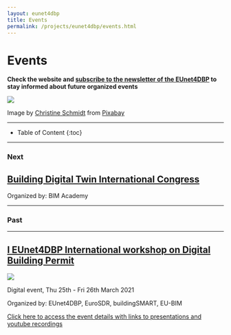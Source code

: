```yaml
---
layout: eunet4dbp
title: Events
permalink: /projects/eunet4dbp/events.html
---
```




<h1>Events</h1>

**Check the website and [subscribe to the newsletter of the EUnet4DBP](https://tinyletter.com/EuropeanNetwork4DigitalBuildingPermission) to stay informed about future organized events**


<div class="row">
  <div class="col-sm-12 col-xs-12"><img class="img-responsive" src="{{ "/projects/eunet4dbp/img/events.jpg" }}" style="max-height: 200px"></div>
</div>

Image by [Christine Schmidt](https://pixabay.com/users/Buecherwurm_65-777471/?utm_source=link-attribution&utm_medium=referral&utm_campaign=image&utm_content=818202) from [Pixabay](https://pixabay.com) 

- - -

* Table of Content
{:toc}

- - -


### Next

## [Building Digital Twin International Congress](https://buildingdigitaltwin.org/vision-and-mission/)

Organized by: BIM Academy

- - -

### Past

- - -

## [I EUnet4DBP International workshop on Digital Building Permit](https://drive.google.com/file/d/1K27fql7wqaPlupHJp7mf8V227wpbp7xK/view?usp=sharing)

<div class="row">
  <div class="col-sm-12 col-xs-12"><img class="img-responsive" src="{{ "/projects/eunet4dbp/img/1eunet4dbpws.jpg" }}" style="max-height: 250px"></div>
</div>

Digital event, Thu 25th - Fri 26th March 2021

Organized by: EUnet4DBP, EuroSDR, buildingSMART, EU-BIM

[Click here to access the event details with links to presentations and youtube recordings](https://drive.google.com/file/d/1K27fql7wqaPlupHJp7mf8V227wpbp7xK/view?usp=sharing)

<!--
Event co-organized and supported by
  <div class="col-sm-12 col-xs-12"><img class="img-responsive" src="{{ "/projects/eunet4dbp/img/logos/SuppOrgLogos.png" }}" style="max-height: 50px"></div>

.

#### *Dates:* Thu 25th - Fri 26th March 2021

#### *Venue:* Registered participants will attend the event through the Airmeet.com platform. The event will also be streamed via youtube. The link will be shared here.

  <div class="col-sm-12 col-xs-12"><img class="img-responsive" src="{{ "/projects/eunet4dbp/img/Delft2021.png" }}" style="max-height: 300px"></div>

.


### Purposes of the workshop

- Meet an intersectoral and multidisciplinary audience and not-only-scientific committee dealing with the digital building permit topic

- Present and describe valuable work about the digital building permit;

- Getting and exchange constructive feedbacks from the reviewers and the audience.



### Important dates

- Deadline for abstract submission - 22nd January 2021

- Notification of abstract acceptance - 5th March 2021

- Workshop - 25th-26th March 2021


### Organizers

Francesca Noardo (3D geoinfo - Delft University of Technology) - [f.noardo@tudelft.nl](mailto:f.noardo@tudelft.nl)

Giada Malacarne (Fraunhofer Italy)

Silvia Mastrolembo Ventura (Università di Brescia)

-----

### Programme

#### 25th March 2021 (CET)

*8.30-9.00 -- The platform is open and the network lounge accessible*

*9.00 - 9.30*  -- **Welcome and introduction** - *chair: Francesca Noardo* [*youtube streaming*](https://www.youtube.com/watch?v=44ZuFn3te_Y)

- 9.00 - 9.05 Francesca Noardo - Intro/welcome
    
- 9.05 - 9.10 Giada Malacarne - EUnet4DBP ambitions and requirements
    
- 9.10 - 9.15 Jantien Stoter - The EuroSDR and its role in the EUnet4DBP 
    
- 9.15 - 9.20 Angelo Ciribini - The EUnet4DBP and the European BIM Scenario
    
- 9.20 - 9.25 Nicholas Nisbet - buildingSMART and its role in the EUnet4DBP	
    

*9.35 - 10.30* --	**Session 1: Empowerment of public officers** - *chair: Miguel Azenha* [*youtube streaming*](https://www.youtube.com/watch?v=RBo4Q74aYZ8)

- 9.35 - 9.55	Eilif Hjelseth	- [Hidden challenges in development of digital solutions for processing of building regulations](https://drive.google.com/file/d/1EP1kPOLwnT1Tcb61DPdtjPo6Qe3TQdEh/view?usp=sharing)
    
- 9.55 - 10.15 Lennart Senger - [Development of an implementation strategy for municipalities to enhance computerized building permits](https://drive.google.com/file/d/1tkHrKZwLm1zo7fSqpJOGlZ5GW9bNmLcF/view?usp=sharing)
    
- 10.15 - 10.30 Giada Malacarne -	[Digital Building Permit Maturity Model: towards a GeoBIM integration](https://drive.google.com/file/d/10vj7dqgNEgPYkR-6CORVKPghsBTWAanf/view?usp=sharing)
    
*10.30 -10.45	Coffee break*			
				
*10.45 - 11.15*	-- **Keynote 1** [Andrea Fronk](https://www.linkedin.com/in/andrea-fronk-27271886/) (Bimfactory Srl)- [The challenges of Digital Building Permits](https://drive.google.com/file/d/1_rZKitmUJuaHMzDDu-T7th11GfmCmYkT/view?usp=sharing) [*youtube streaming*](https://www.youtube.com/watch?v=bnzTP5yNkCc)

***Andrea Fronk** is the Director of Bimfactory Srl, a consultancy firm based in Milan and Brescia (Italy). He is a certified BIM and Project Manager and he works by supporting the digital transformation of the AECO Sector. He worked in 2014 as scientific assistant in Fraunhofer IEC, as part of the Process Construction Engineering research team; then, from 2015 to 2019, he worked as Partner and BIM Coordinator with DVision Architecture, a design firm based in Brescia (Italy). He is member of the Management Board of Assobim, a non-profit organization active in the dissemination of BIM in Italy, and he has been a member of the BIM User Group Italy since 2018. He participates as a speaker at various conferences and has published several articles relating to BIM and digitization.*

*11.15 - 12.15*	-- **Session 2a - International experiences with digital building permit**	- *chair: IJsbrand van Straalen*  [*youtube streaming*](https://www.youtube.com/watch?v=bnzTP5yNkCc)

- 11.15 - 11.35 Ophélie Vincendon - [Digital Building Permit in the State of Geneva](https://drive.google.com/file/d/1QpOOg1uMJ0tdLgCDupZP3aPfUN5nrLOW/view?usp=sharing)
    
- 11.35 - 11.55 Ali Ismail - [Dubai BIM e-Submission Platform](https://drive.google.com/file/d/1mJQm1xeQ4WXz93SrholUQi1rGNdubDjC/view?usp=sharing)
    
-  11.55 - 12.15 Christopher-Robin Raitviir - [BIM-based building permit developments in Estonia](https://drive.google.com/file/d/1P_THO1R0nX4Heci8yO-DhRF6Y_CKF9dN/view?usp=sharing)
    
*12.15-13.00*	Lunch	

*13.00 - 13.30*	-- **Session 2b - International experiences with digital building permit**	- *chair: Francesca Noardo* [*youtube streaming*](https://www.youtube.com/watch?v=1231bgycWYs)

- 13.00 - 13.15 José Granja - [Concept for process towards automated building permits in Portugal](https://drive.google.com/file/d/1U2o0nYdwwGm0HVphmNTN72s1MU1k2ZGH/view?usp=sharing)
    
- 13.15 - 13.30 Lars Harrie -  [Exchange of digital information in the building permission process in Sweden – some previous and possible future studies](https://drive.google.com/file/d/1fE6blolAPpcLzCtCw9--UMGtcnA6Ffb4/view?usp=sharing)
				
		


*13.35-14.10* -- **Session 3a - Process 1** - *chair: Dogus Guler* [*youtube streaming*](https://www.youtube.com/watch?v=d1z_buHvtcA)

-  13.35-13.50 Manuel Garramone - 	[Analysis of the digital building permit requirements inside a BIM environment](https://drive.google.com/file/d/1HlXBxQ79mqodoG2AdHmsCYCbFHEeJG1_/view?usp=sharing)
	
- 13.50-14.05	Giada Malacarne	- [Combining BIM and GIS for the digitalization of the building permit process in small municipalities: the GEOBIMM project](https://drive.google.com/file/d/1Gim-BrONJj8THSEDtujbgMWjnPYhCXI-/view?usp=sharing)
	
- 14.05-14.25	Judith Fauth - [About determination of building permitability](https://drive.google.com/file/d/1c5DPA4s_9GvA3x0aIb3tdrg6yUY7oCwA/view?usp=sharing)
	
*14.25-14.40*	*Coffee break*	
					
*14.40-15.35* -- **Session 3b - Process 2** - *chair:  Lars Harrie* [*youtube streaming*](https://www.youtube.com/watch?v=SSDvP_49mCA)

- 14.40-14.55 Silvia Costa - [Digital Building Permit and Small Sized Local Authorities in Italy](https://drive.google.com/file/d/1WT1CC0BZ7zHZRsw_yiB2spK65CzPZuZr/view?usp=sharing)
    
- 14.55-15.15 Dogus Guler - [A Workflow Containing Digital Building Permit for Turkey](https://drive.google.com/file/d/1GeiGTTmE82bTcPwTJxNHgZ06Zc6BlSFn/view?usp=sharing)
    
- 15.15-15.35	Giada Malacarne	- [BIM for public authorities: Basic research for the standardized implementation of BIM in the building permit process](https://drive.google.com/file/d/1OJTdNOO_9m_42pimADtb1Z3WGgkjc612/view?usp=sharing)
    
*15.35-15.55*	**Interactive activity about maturity model - process**	*chair: Giada Malacarne*

*15.55-16.00*	**Closing** *chair: Francesca Noardo*

*16.00-16.30 Speed networking in the lounge*

*16.30-17.00 The network lounge will remain open.*



---
---


#### 26th March 2021 CET

*8.30-9.00 -- The platform is open and the network lounge accessible*

*9.00-9.05* 	**Welcome and introduction** *Francesca Noardo*	[*youtube streaming*](https://www.youtube.com/watch?v=FFJ4BicZCPU)
					
*9.05-10.15*	**Session 4 - Rules and requirements** - *chair: Fulvio Re Cecconi* 

- 9.05-9.20 André Vonthron - [Integration of Building Information Modelling into the process of building permits in Germany](https://drive.google.com/file/d/1oc5b-pIRV4w6QigRtXjVFRvA-YppsRir/view?usp=sharing)
    
- 9.20-9.35 Nicholas Nisbet - Normative, Definitive and Descriptive Knowledge
    
- 9.35-9.50 Beidi Li - [The need for an integrating approach for developing digital building permit solutions](https://drive.google.com/file/d/1jQ1LHs2Nwn5nwE6fCFQCSptg57F_5hQz/view?usp=sharing)
    
- 9.50-10.10 Beidi Li - [A reasoning-based approach for checking performance-based codes in digital building permit processes](https://drive.google.com/file/d/1dHeXlXSWPeNegNXWs4w9HhpJmRv25KVf/view?usp=sharing)
    
					
*10.10-10.30*	**Interactive activity maturity model - Rules and requirements** - *chair: Giada Malacarne*
					
*10.30-10.40	Coffee break*				
					
*10.40-12.30*	**Session 5 - Technology** - *chair: Jernej Tekavec* [*youtube streaming*](https://www.youtube.com/watch?v=o6jWMVBXTjA)

- 10.40-11.00	Francesca Noardo - [GeoBIM for the digitalization of building permit checks.](https://drive.google.com/file/d/1g6wy32I3mYHrufhODhBGMaBzctEf8x-l/view?usp=sharing)
    
- 11.00-11.25 Marco Rognoni - [Automated Code Checking in the Epermit BIM Process](https://drive.google.com/file/d/1ABExnQufpG9XYGWdY6CeHgZvXskI3Ob1/view?usp=sharing)
    
- 11.25-11.45	Matteo Mandrile	- [BIM as multiscale facilitator for built environment analysis](https://drive.google.com/file/d/1X-DMUYti_nOx9l4xYE_HYp3yL9ncBCyW/view?usp=sharing)
    
- 11.45-12.10 Ijsbrand van Straalen -	[Development of a New Eco System for Automatic Code Checking based on BIM Bots Technology](https://drive.google.com/file/d/1JSURdb_ak-ATgVWGdOi5vmilCgvfZ5wX/view?usp=sharing)
    
- 12.10-12.25 Franco Coin - [OpenBIM and DBP – the state of the art and future projects](https://drive.google.com/file/d/1wsAm-6L89NnVoTqEt5qsSLB_bgyBa1rt/view?usp=sharing)

*12.25-12.45*	**Interactive activity maturity model - Technology** - *chair: Giada Malacarne*

*12.45-13.30	Lunch*

*13.30-14.30* **Panel session "protech disruption – the evolving context for Digital Permitting"**	- *chair: Alain Waha*	 [*youtube streaming*](https://www.youtube.com/watch?v=BcHBFyFC5B4)

Panelists: *Paul Oesten-Creasy (VU City)* - *Greg Demchak (Bentley Digital Innovation Lab)*
	
					
*14.30-15.15*	**Concluding remarks**	- *chair: Francesca Noardo*	

- 14.30-14.45	Giada Malacarne - Results from interactive activites on maturity models
		
- 14.45-15.00	Closing	
		
*15.00-16.00 The network lounge will remain open.*
					





-----



### [Register here your attendance to the event](https://tudelft3d.typeform.com/to/K4jC66Tr)
Please, notice that the **MAXIMUM NUMBER OF ATTENDANTS HAS BEEN REACHED.** If you fill the form anyway, we could recontact you in case of any new place.
Otherwise, you will still be able to follow the event and interact by commenting through the **youtube streaming**. written on 23-2-21


-------
-------
-------


### [Submit](https://urldefense.proofpoint.com/v2/url?u=https-3A__easychair.org_conferences_-3Fconf-3D1eunet4dbpws&d=DwIEaQ&c=XYzUhXBD2cD-CornpT4QE19xOJBbRy-TBPLK0X9U2o8&r=9lj68NRwH2kD3NSP1LVoVT9X95NrhPGMHJOVDvBOqjQ&m=m6yP0LlmWOFo8fHFg72655rpI2AGtPlFntDqM5ddaf0&s=BYHLbDoJvGapAh-0PqeTJJxGrdM6RDuwfbcAqiYPtwg&e=) your work

### (Expired) Call for contributions

#### Expired Deadline: 22nd January 2021

#### Please, **remember to indicate in the abstract** what kind of contribution you intend to submit:


  <div class="col-sm-12 col-xs-12"><img class="img-responsive" src="{{ "/projects/eunet4dbp/img/SubmTable.png" }}" style="max-height: 500px"></div>
  
  
.

As you could notice in the table, given the great diversity of allowed contributions, an abstract will be the object of the submission, containing in addition the links to self-archived materials (papers, code, data and so on).

Papers can be presented to the conference either if already published by a journal (preferably open access) or stored within open preprint repositories (e.g. arxive.org).

The object of the submissions will be accessible to external public (hopefully participating to the event) to read and access and possibly provide review, comments and feedback.


###  “Not only Scientific” committee

Each presented work will be reviewed by people in different kinds of affiliations (to raise different kinds of questions).

Reviewers are supposed to be present to the presentation of the reviewed work and prepare questions to feed the discussion at the event.


### Publication possibilities



Publication of the abstracts in a book (e.g. EuroSDR report), in order to have space also for non-research material, which would be a substantial part here.

If a sufficient number of high-quality original papers will be presented (i.e. not yet published in a journal but only as a pre-print), we'll explore the possibility for a Journal Special Issue of selected works.

[If the Special Issue won't be realized, this wouldn't prevent the authors to publish the pre-print works elsewhere (after using the event to promote their work and get feedback).]

The idea is to avoid the dilemma:
*“Do I waste this very good work for a conference?" vs "Is it worth to go to a conference if there won’t be follow-up publications?”*



### [Submit your work here](https://urldefense.proofpoint.com/v2/url?u=https-3A__easychair.org_conferences_-3Fconf-3D1eunet4dbpws&d=DwIEaQ&c=XYzUhXBD2cD-CornpT4QE19xOJBbRy-TBPLK0X9U2o8&r=9lj68NRwH2kD3NSP1LVoVT9X95NrhPGMHJOVDvBOqjQ&m=m6yP0LlmWOFo8fHFg72655rpI2AGtPlFntDqM5ddaf0&s=BYHLbDoJvGapAh-0PqeTJJxGrdM6RDuwfbcAqiYPtwg&e=) 

#### Recommended structure for the submission:

- Kind of contribution (A1/A2/B1/B2/C)
- Title
- Abstract (approximately 5000 characters including spaces, with pictures if needed, and a few relevant references)
- Links to relevant resources, i.e. (based on the kind of contribution presented): complete paper/s that will be presented; websites containing further information; tools; data (if necessary).

### Deadline: 22nd January 2021
-->
<!--
- - -
- - -

# Future

## Conference Application of digital information from plans and rules in services for building permits and construction -  Malmö (Sweden)

-->



